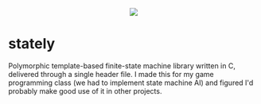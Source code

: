 <p align="center">
  <img src="https://i.imgur.com/scNvoFm.png">
</p>

# stately

Polymorphic template-based finite-state machine library written in C, delivered through a single header file. I made this for my game programming class (we had to implement state machine AI) and figured I'd probably make good use of it in other projects. 